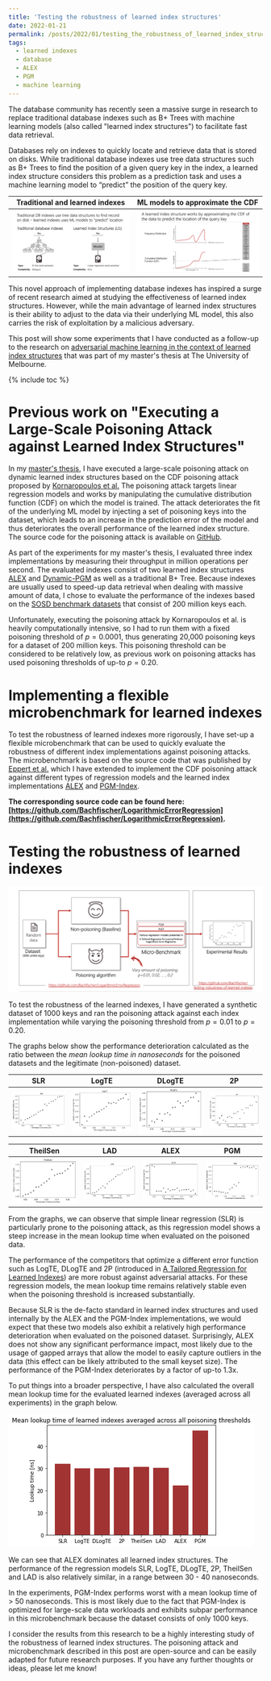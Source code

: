 ```yaml
---
title: 'Testing the robustness of learned index structures'
date: 2022-01-21
permalink: /posts/2022/01/testing_the_robustness_of_learned_index_structures/
tags:
  - learned indexes
  - database
  - ALEX
  - PGM
  - machine learning
---
```


The database community has recently seen a massive surge in research to replace traditional database indexes such as B+ Trees with machine learning models (also called "learned index structures") to facilitate fast data retrieval.

Databases rely on indexes to quickly locate and retrieve data that is stored on disks. While traditional database indexes use tree data structures such as B+ Trees to find the position of a given query key in the index, a learned index structure considers this problem as a prediction task and uses a machine learning model to “predict” the position of the query key. 

Traditional and learned indexes                | ML models to approximate the CDF
:---------------------------------------------:|:---------------------------------------------:
![](/images/learned_indexes-comparison_1.png)  |  ![](/images/learned_indexes-comparison_2.png)

This novel approach of implementing database indexes has inspired a surge of recent research aimed at studying the effectiveness of learned index structures. However, while the main advantage of learned index structures is their ability to adjust to the data via their underlying ML model, this also carries the risk of exploitation by a malicious adversary.

This post will show some experiments that I have conducted as a follow-up to the research on [adversarial machine learning in the context of learned index structures](/publication/2021-12-08-adversarial-workload-matters) that was part of my master's thesis at The University of Melbourne.

{% include toc %}

# Previous work on "Executing a Large-Scale Poisoning Attack against Learned Index Structures"

In my [master's thesis](/publication/2021-12-08-adversarial-workload-matters), I have executed a large-scale poisoning attack on dynamic learned index structures based on the CDF poisoning attack proposed by [Kornaropoulos et al.](https://arxiv.org/abs/2008.00297) The poisoning attack targets linear regression models and works by manipulating the cumulative distribution function (CDF) on which the model is trained. The attack deteriorates the fit of the underlying ML model by injecting a set of poisoning keys into the dataset, which leads to an increase in the prediction error of the model and thus deteriorates the overall performance of the learned index structure. The source code for the poisoning attack is available on [GitHub](https://github.com/Bachfischer/adversarial-ml-for-learned-indexes).

As part of the experiments for my master's thesis, I evaluated three index implementations by measuring their throughput in million operations per second. The evaluated indexes consist of two learned index structures [ALEX](https://github.com/microsoft/ALEX) and [Dynamic-PGM](https://pgm.di.unipi.it/) as well as a traditional B+ Tree. Because indexes are usually used to speed-up data retrieval when dealing with massive amount of data, I chose to evaluate the performance of the indexes based on the [SOSD benchmark datasets](https://github.com/learnedsystems/SOSD/) that consist of 200 million keys each.

Unfortunately, executing the poisoning attack by Kornaropoulos et al. is heavily computationally intensive, so I had to run them with a fixed poisoning threshold of $p=0.0001$, thus generating 20,000 poisoning keys for a dataset of 200 million keys. This poisoning threshold can be considered to be relatively low, as previous work on poisoning attacks has used poisoning thresholds of up-to $p=0.20$. 

# Implementing a flexible microbenchmark for learned indexes

To test the robustness of learned indexes more rigorously, I have set-up a flexible microbenchmark that can be used to quickly evaluate the robustness of different index implementations against poisoning attacks. The microbenchmark is based on the source code that was published by [Eppert et al.](https://db.in.tum.de/~fent/papers/LogarithmicError.pdf?lang=en) which I have extended to implement the CDF poisoning attack against different types of regression models and the learned index implementations [ALEX](https://github.com/microsoft/ALEX) and [PGM-Index](https://pgm.di.unipi.it/).

**The corresponding source code can be found here: [https://github.com/Bachfischer/LogarithmicErrorRegression](https://github.com/Bachfischer/LogarithmicErrorRegression).**

# Testing the robustness of learned indexes

![](/images/learned_indexes-data_pipeline.png)

To test the robustness of the learned indexes, I have generated a synthetic dataset of 1000 keys and ran the poisoning attack against each index implementation while varying the poisoning threshold from $p=0.01$ to $p=0.20$. 

The graphs below show the performance deterioration calculated as the ratio between the *mean lookup time in nanoseconds* for the poisoned datasets and the legitimate (non-poisoned) dataset. 

SLR                                            | LogTE                                         | DLogTE                                        | 2P
:---------------------------------------------:|:---------------------------------------------:|:---------------------------------------------:|:---------------------------------------------:
![](/images/learned_indexes-mean_lookup_time-deterioration_slr.png)  | ![](/images/learned_indexes-mean_lookup_time-deterioration_logte.png) | ![](/images/learned_indexes-mean_lookup_time-deterioration_dlogte.png) |  ![](/images/learned_indexes-mean_lookup_time-deterioration_2p.png)

TheilSen                                       | LAD                                           | ALEX                                          | PGM
:---------------------------------------------:|:---------------------------------------------:|:---------------------------------------------:|:---------------------------------------------:
![](/images/learned_indexes-mean_lookup_time-deterioration_theilsen.png)  | ![](/images/learned_indexes-mean_lookup_time-deterioration_lad.png) | ![](/images/learned_indexes-mean_lookup_time-deterioration_alex.png) |  ![](/images/learned_indexes-mean_lookup_time-deterioration_pgm.png)


From the graphs, we can observe that simple linear regression (SLR) is particularly prone to the poisoning attack, as this regression model shows a steep increase in the mean lookup time when evaluated on the poisoned data. 

The performance of the competitors that optimize a different error function such as LogTE, DLogTE and 2P (introduced in [A Tailored Regression for Learned Indexes](https://db.in.tum.de/~fent/papers/LogarithmicError.pdf?lang=en)) are more robust against adversarial attacks. For these regression models, the mean lookup time remains relatively stable even when the poisoning threshold is increased substantially. 

Because SLR is the de-facto standard in learned index structures and used internally by the ALEX and the PGM-Index implementations, we would expect that these two models also exhibit a relatively high performance deterioration when evaluated on the poisoned dataset. Surprisingly, ALEX does not show any significant performance impact, most likely due to the usage of gapped arrays that allow the model to easily capture outliers in the data (this effect can be likely attributed to the small keyset size). The performance of the PGM-Index deteriorates by a factor of up-to 1.3x.


To put things into a broader perspective, I have also calculated the overall mean lookup time for the evaluated learned indexes (averaged across all experiments) in the graph below.

![](/images/learned_indexes-mean_lookup_time-average.png)

We can see that ALEX dominates all learned index structures. The performance of the regression models SLR, LogTE, DLogTE, 2P, TheilSen and LAD is also relatively similar, in a range between 30 - 40 nanoseconds. 

In the experiments, PGM-Index performs worst with a mean lookup time of > 50 nanoseconds. This is most likely due to the fact that PGM-Index is optimized for large-scale data workloads and exhibits subpar performance in this microbenchmark because the dataset consists of only 1000 keys.

I consider the results from this research to be a highly interesting study of the robustness of learned index structures. The poisoning attack and microbenchmark described in this post are open-source and can be easily adapted for future research purposes. 
If you have any further thoughts or ideas, please let me know!
